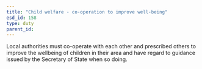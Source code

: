 ```yaml
---
title: "Child welfare - co-operation to improve well-being"
esd_id: 158
type: duty
parent_id:  
---
```


Local authorities must co-operate with each other and prescribed others to improve the wellbeing of children in their area and have regard to guidance issued by the Secretary of State when so doing.

